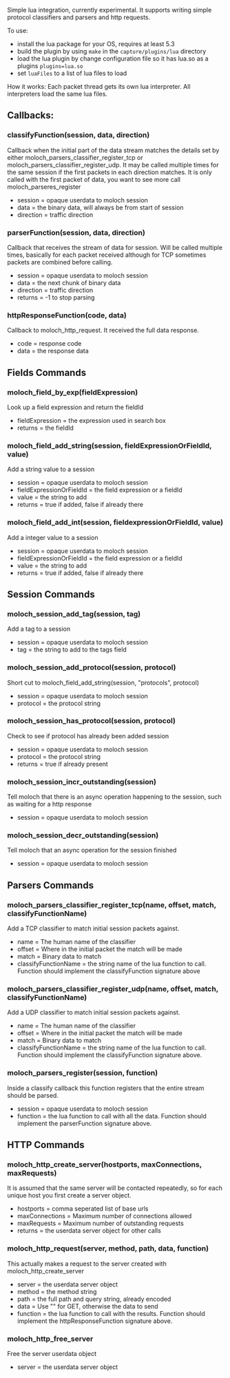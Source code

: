 Simple lua integration, currently experimental.  It supports writing simple protocol classifiers and parsers and http requests.

To use:
* install the lua package for your OS, requires at least 5.3
* build the plugin by using ```make``` in the ```capture/plugins/lua``` directory
* load the lua plugin by change configuration file so it has lua.so as a plugins ```plugins=lua.so```
* set ```luaFiles``` to a list of lua files to load


How it works:
Each packet thread gets its own lua interpreter.
All interpreters load the same lua files.

## Callbacks:

### classifyFunction(session, data, direction)
Callback when the initial part of the data stream matches the details set by either moloch_parsers_classifier_register_tcp or moloch_parsers_classifier_register_udp.  It may be called multiple times for the same session if the first packets in each direction matches.  It is only called with the first packet of data, you want to see more call moloch_parseres_register
* session = opaque userdata to moloch session
* data = the binary data, will always be from start of session
* direction = traffic direction

### parserFunction(session, data, direction)
Callback that receives the stream of data for session.  Will be called multiple times, basically for each packet received although for TCP sometimes packets are combined before calling.
* session = opaque userdata to moloch session
* data = the next chunk of binary data
* direction = traffic direction
* returns = -1 to stop parsing
 
### httpResponseFunction(code, data)
Callback to moloch_http_request.  It received the full data response.
* code = response code
* data = the response data

## Fields Commands
### moloch_field_by_exp(fieldExpression)
Look up a field expression and return the fieldId
* fieldExpression = the expression used in search box
* returns = the fieldId

### moloch_field_add_string(session, fieldExpressionOrFieldId, value)
Add a string value to a session
* session = opaque userdata to moloch session
* fieldExpressionOrFieldId = the field expression or a fieldId
* value = the string to add
* returns = true if added, false if already there

### moloch_field_add_int(session, fieldexpressionOrFieldId, value)
Add a integer value to a session
* session = opaque userdata to moloch session
* fieldExpressionOrFieldId = the field expression or a fieldId
* value = the string to add
* returns = true if added, false if already there

## Session Commands
### moloch_session_add_tag(session, tag)
Add a tag to a session
* session = opaque userdata to moloch session
* tag = the string to add to the tags field

### moloch_session_add_protocol(session, protocol)
Short cut to moloch_field_add_string(session, "protocols", protocol)
* session = opaque userdata to moloch session
* protocol = the protocol string

### moloch_session_has_protocol(session, protocol)
Check to see if protocol has already been added session
* session = opaque userdata to moloch session
* protocol = the protocol string
* returns = true if already present

### moloch_session_incr_outstanding(session)
Tell moloch that there is an async operation happening to the session, such as waiting for a http response
* session = opaque userdata to moloch session

### moloch_session_decr_outstanding(session)
Tell moloch that an async operation for the session finished
* session = opaque userdata to moloch session

## Parsers Commands

### moloch_parsers_classifier_register_tcp(name, offset, match, classifyFunctionName)
Add a TCP classifier to match initial session packets against.
* name = The human name of the classifier
* offset = Where in the initial packet the match will be made
* match = Binary data to match
* classifyFunctionName = the string name of the lua function to call.  Function should implement the classifyFunction signature above

### moloch_parsers_classifier_register_udp(name, offset, match, classifyFunctionName)
Add a UDP classifier to match initial session packets against.
* name = The human name of the classifier
* offset = Where in the initial packet the match will be made
* match = Binary data to match
* classifyFunctionName = the string name of the lua function to call.  Function should implement the classifyFunction signature above.

### moloch_parsers_register(session, function)
Inside a classify callback this function registers that the entire stream should be parsed.
* session = opaque userdata to moloch session
* function = the lua function to call with all the data.  Function should implement the parserFunction signature above.


## HTTP Commands

### moloch_http_create_server(hostports, maxConnections, maxRequests)
It is assumed that the same server will be contacted repeatedly, so for each unique host you first create a server object.
* hostports = comma seperated list of base urls
* maxConnections = Maximum number of connections allowed
* maxRequests = Maximum number of outstanding requests
* returns = the userdata server object for other calls

### moloch_http_request(server, method, path, data, function)
This actually makes a request to the server created with moloch_http_create_server
* server = the userdata server object
* method = the method string
* path = the full path and query string, already encoded
* data = Use "" for GET, otherwise the data to send
* function = the lua function to call with the results.  Function should implement the httpResponseFunction signature above.

### moloch_http_free_server
Free the server userdata object
* server = the userdata server object
